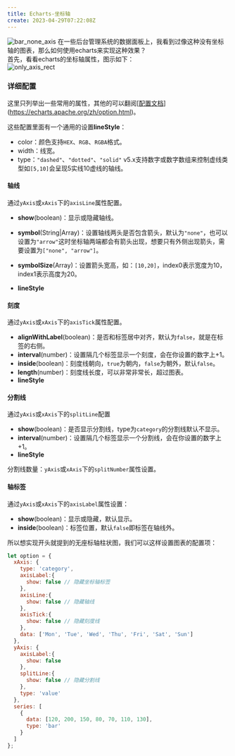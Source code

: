 ```yaml
---
title: Echarts-坐标轴
create: 2023-04-29T07:22:08Z
---
```


![bar_none_axis](https://user-images.githubusercontent.com/108915955/235289375-af18047d-93dc-47b3-9f1a-bb112d98a893.png)
在一些后台管理系统的数据面板上，我看到过像这种没有坐标轴的图表，那么如何使用echarts来实现这种效果？   
首先，看看echarts的坐标轴属性，图示如下：  
![only_axis_rect](https://user-images.githubusercontent.com/108915955/235289405-5ba74a73-ace3-4cdb-81ec-062b7ef09f29.jpg)
### 详细配置

这里只列举出一些常用的属性，其他的可以翻阅[[配置文档](https://echarts.apache.org/zh/option.html)](https://echarts.apache.org/zh/option.html)。

这些配置里面有一个通用的设置**lineStyle**：

* color：颜色支持`HEX`、`RGB`、`RGBA`格式。
* width：线宽。
* type：`"dashed"`、`"dotted"`、`"solid"` v5.x支持数字或数字数组来控制虚线类型如`[5,10]`会呈现5实线10虚线的轴线。

#### 轴线

通过`yAxis`或`xAxis`下的`axisLine`属性配置。

* **show**(boolean)：显示或隐藏轴线。

* **symbol**(String|Array)：设置轴线两头是否包含箭头，默认为`"none"`，也可以设置为`"arrow"`这时坐标轴两端都会有箭头出现，想要只有外侧出现箭头，需要设置为`["none", "arrow"]`。
* **symbolSize**(Array)：设置箭头宽高，如：`[10,20]`，index0表示宽度为10，index1表示高度为20。
* **lineStyle**

#### 刻度

通过`yAxis`或`xAxis`下的`axisTick`属性配置。

* **alignWithLabel**(boolean)：是否和标签居中对齐，默认为`false`，就是在标签的右侧。
* **interval**(number)：设置隔几个标签显示一个刻度，会在你设置的数字上+1。
* **inside**(boolean)：刻度线朝向，`true`为朝内，`false`为朝外，默认`false`。
* **length**(number)：刻度线长度，可以非常非常长，超过图表。
* **lineStyle**

#### 分割线

通过`yAxis`或`xAxis`下的`splitLine`配置

* **show**(boolean)：是否显示分割线，type为`category`的分割线默认不显示。
* **interval**(number)：设置隔几个标签显示一个分割线，会在你设置的数字上+1。
* **lineStyle**

分割线数量：`yAxis`或`xAxis`下的`splitNumber`属性设置。

#### 轴标签

通过`yAxis`或`xAxis`下的`axisLabel`属性设置：

* **show**(boolean)：显示或隐藏，默认显示。
* **inside**(boolean)：标签位置，默认`false`即标签在轴线外。

所以想实现开头就提到的无座标轴柱状图，我们可以这样设置图表的配置项：

```js
let option = {
  xAxis: {
    type: 'category',
    axisLabel:{
      show: false // 隐藏坐标轴标签
    },
    axisLine:{
      show: false // 隐藏轴线
    },
    axisTick:{
      show: false // 隐藏刻度线
    },
    data: ['Mon', 'Tue', 'Wed', 'Thu', 'Fri', 'Sat', 'Sun']
  },
  yAxis: {
    axisLabel:{
      show: false
    },
    splitLine:{
      show: false // 隐藏分割线
    },
    type: 'value'
  },
  series: [
    {
      data: [120, 200, 150, 80, 70, 110, 130],
      type: 'bar'
    }
  ]
};
```
